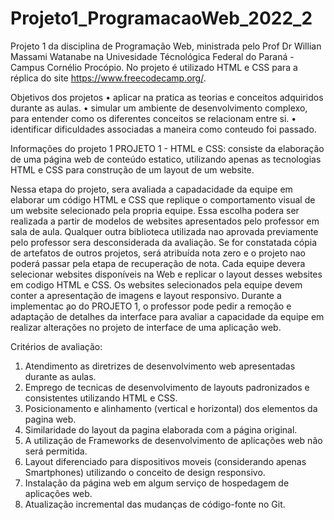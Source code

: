 # Projeto1_ProgramacaoWeb_2022_2

Projeto 1 da disciplina de Programação Web, ministrada pelo Prof Dr Willian Massami Watanabe na Univesidade Técnológica Federal do Paraná - Campus Cornélio Procópio. 
No projeto é utilizado HTML e CSS para a réplica do site https://www.freecodecamp.org/.


Objetivos dos projetos
• aplicar na pratica as teorias e conceitos adquiridos durante as aulas.
• simular um ambiente de desenvolvimento complexo, para entender como os diferentes conceitos se relacionam entre si.
• identificar dificuldades associadas a maneira como conteudo foi passado.

Informações do projeto 1
PROJETO 1 - HTML e CSS: consiste da elaboração de uma página web de conteúdo estatico, utilizando apenas as tecnologias HTML e CSS para construção de um layout de um website.

Nessa etapa do projeto, sera avaliada a capadacidade da equipe em elaborar um código HTML e CSS que replique o comportamento visual de um website selecionado pela propria equipe.
Essa escolha podera ser realizada a partir de modelos de websites apresentados pelo professor em sala de aula. Qualquer outra biblioteca utilizada nao aprovada previamente pelo professor sera desconsiderada da avaliação. Se for constatada cópia de artefatos de outros projetos, será atribuída nota zero e o projeto nao poderá passar pela etapa de recuperação de nota.
Cada equipe devera selecionar websites disponíveis na Web e replicar o layout desses websites em codigo HTML e CSS. Os websites selecionados pela equipe devem conter a apresentação de imagens e layout responsivo.
Durante a implementac ̧ao do PROJETO 1, o professor pode pedir a remoção e adaptação de detalhes da interface para avaliar a capacidade da equipe em realizar alterações no projeto de interface de uma aplicação web.

Critérios de avaliação:
1. Atendimento as diretrizes de desenvolvimento web apresentadas durante as aulas.
2. Emprego de tecnicas de desenvolvimento de layouts padronizados e consistentes utilizando HTML e CSS.
3. Posicionamento e alinhamento (vertical e horizontal) dos elementos da pagina web.
4. Similaridade do layout da pagina elaborada com a página original.
5. A utilização de Frameworks de desenvolvimento de aplicações web não será permitida.
6. Layout diferenciado para dispositivos moveis (considerando apenas Smartphones) utilizando o conceito de design responsivo.
7. Instalação da página web em algum serviço de hospedagem de aplicações web.
8. Atualização incremental das mudanças de código-fonte no Git.
